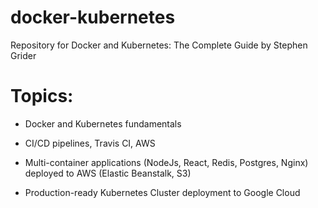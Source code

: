 # docker-kubernetes
Repository for Docker and Kubernetes: The Complete Guide by Stephen Grider

# Topics:

- Docker and Kubernetes fundamentals

- CI/CD pipelines, Travis CI, AWS

- Multi-container applications (NodeJs, React, Redis, Postgres, Nginx) deployed to AWS (Elastic Beanstalk, S3)

- Production-ready Kubernetes Cluster deployment to Google Cloud
